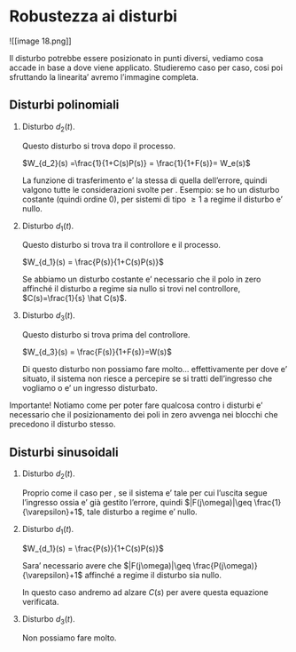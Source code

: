 # Robustezza ai disturbi

![[image 18.png]]

Il disturbo potrebbe essere posizionato in punti diversi, vediamo cosa accade in base a dove viene applicato. Studieremo caso per caso, cosi poi sfruttando la linearita’ avremo l’immagine completa.

## Disturbi polinomiali

1. Disturbo $d_2(t)$﻿.
    
    Questo disturbo si trova dopo il processo.
    
    $W_{d_2}(s) =\frac{1}{1+C(s)P(s)} = \frac{1}{1+F(s)}= W_e(s)$﻿
    
    La funzione di trasferimento e’ la stessa di quella dell’errore, quindi valgono tutte le considerazioni svolte per . Esempio: se ho un disturbo costante (quindi ordine 0), per sistemi di tipo $\geq1$﻿ a regime il disturbo e’ nullo.
    
2. Disturbo $d_1(t)$﻿.
    
    Questo disturbo si trova tra il controllore e il processo.
    
    $W_{d_1}(s) = \frac{P(s)}{1+C(s)P(s)}$﻿
    
    Se abbiamo un disturbo costante e’ necessario che il polo in zero affinché il disturbo a regime sia nullo si trovi nel controllore, $C(s)=\frac{1}{s} \hat C(s)$﻿.
    
3. Disturbo $d_3(t)$﻿.
    
    Questo disturbo si trova prima del controllore.
    
    $W_{d_3}(s) = \frac{F(s)}{1+F(s)}=W(s)$﻿
    
    Di questo disturbo non possiamo fare molto… effettivamente per dove e’ situato, il sistema non riesce a percepire se si tratti dell’ingresso che vogliamo o e’ un ingresso disturbato.
    

Importante! Notiamo come per poter fare qualcosa contro i disturbi e’ necessario che il posizionamento dei poli in zero avvenga nei blocchi che precedono il disturbo stesso.

## Disturbi sinusoidali

1. Disturbo $d_2(t)$﻿.
    
    Proprio come il caso per , se il sistema e’ tale per cui l’uscita segue l’ingresso ossia e’ già gestito l’errore, quindi $|F(j\omega)|\geq \frac{1}{\varepsilon}+1$﻿, tale disturbo a regime e’ nullo.
    
2. Disturbo $d_1(t)$﻿.
    
    $W_{d_1}(s) = \frac{P(s)}{1+C(s)P(s)}$﻿
    
    Sara’ necessario avere che $|F(j\omega)|\geq \frac{P(j\omega)}{\varepsilon}+1$﻿ affinché a regime il disturbo sia nullo.
    
    In questo caso andremo ad alzare $C(s)$﻿ per avere questa equazione verificata.
    
3. Disturbo $d_3(t)$﻿.
    
    Non possiamo fare molto.
    
